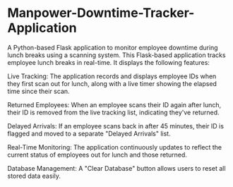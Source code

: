 # Manpower-Downtime-Tracker-Application
A Python-based Flask application to monitor employee downtime during lunch breaks using a scanning system. This Flask-based application tracks employee lunch breaks in real-time. It displays the following features:

Live Tracking: The application records and displays employee IDs when they first scan out for lunch, along with a live timer showing the elapsed time since their scan.

Returned Employees: When an employee scans their ID again after lunch, their ID is removed from the live tracking list, indicating they've returned.

Delayed Arrivals: If an employee scans back in after 45 minutes, their ID is flagged and moved to a separate "Delayed Arrivals" list.

Real-Time Monitoring: The application continuously updates to reflect the current status of employees out for lunch and those returned.

Database Management: A "Clear Database" button allows users to reset all stored data easily.
